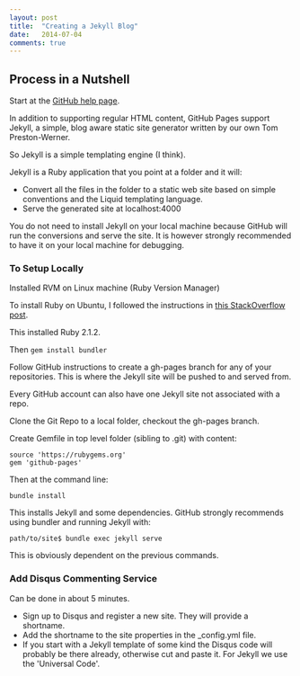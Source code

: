 ```yaml
---
layout: post
title:  "Creating a Jekyll Blog"
date:   2014-07-04
comments: true
---
```


## Process in a Nutshell

Start at the [GitHub help page](https://help.github.com/articles/using-jekyll-with-pages).

In addition to supporting regular HTML content, GitHub Pages support Jekyll, a simple, blog aware static site generator written by our own Tom Preston-Werner.

So Jekyll is a simple templating engine (I think).

Jekyll is a Ruby application that you point at a folder and it will:

* Convert all the files in the folder to a static web site based on simple conventions and the Liquid templating language.
* Serve the generated site at localhost:4000

You do not need to install Jekyll on your local machine because GitHub will run the conversions and serve the site. It is however strongly recommended to have it on your local machine for debugging.

### To Setup Locally

Installed RVM on Linux machine (Ruby Version Manager)

To install Ruby on Ubuntu, I followed the instructions in [this StackOverflow post](http://stackoverflow.com/questions/9056008/installed-ruby-1-9-3-with-rvm-but-command-line-doesnt-show-ruby-v).

This installed Ruby 2.1.2.

Then `gem install bundler`

Follow GitHub instructions to create a gh-pages branch for any of your repositories. This is where the Jekyll site will be pushed to and served from.

Every GitHub account can also have one Jekyll site not associated with a repo.

Clone the Git Repo to a local folder, checkout the gh-pages branch.

Create Gemfile in top level folder (sibling to .git) with content:

    source 'https://rubygems.org'
    gem 'github-pages'

Then at the command line:

    bundle install

This installs Jekyll and some dependencies. GitHub strongly recommends using bundler and running Jekyll with:

    path/to/site$ bundle exec jekyll serve

This is obviously dependent on the previous commands.

### Add Disqus Commenting Service

Can be done in about 5 minutes.

* Sign up to Disqus and register a new site. They will provide a shortname.
* Add the shortname to the site properties in the _config.yml file.
* If you start with a Jekyll template of some kind the Disqus code will probably be there already, otherwise cut and paste it. For Jekyll we use the 'Universal Code'.

